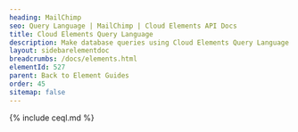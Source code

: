 ```yaml
---
heading: MailChimp
seo: Query Language | MailChimp | Cloud Elements API Docs
title: Cloud Elements Query Language
description: Make database queries using Cloud Elements Query Language.
layout: sidebarelementdoc
breadcrumbs: /docs/elements.html
elementId: 527
parent: Back to Element Guides
order: 45
sitemap: false
---
```


{% include ceql.md %}
